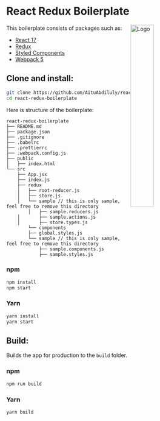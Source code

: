 # React Redux Boilerplate

<img alt="Logo" align="right" src="http://www.clker.com/cliparts/N/0/4/q/4/R/react-redux.svg.hi.png" width="35%" />

This boilerplate consists of packages such as:

- [React 17](https://reactjs.org/)
- [Redux](https://redux.js.org/)
- [Styled Components](https://styled-components.com/)
- [Webpack 5](https://webpack.js.org/)

## Clone and install:

```sh
git clone https://github.com/AituAbdiluly/react-redux-boilerplate.git
cd react-redux-boilerplate
```

Here is structure of the boilerplate:

```
react-redux-boilerplate
├── README.md
├── package.json
├── .gitignore
├── .babelrc
├── .prettierrc
├── .webpack.config.js
├── public
│   ├── index.html
└── src
    ├── App.jsx
    ├── index.js
    ├── redux
	│   ├── root-reducer.js
	│   ├── store.js
	│   └── sample // this is only sample, feel free to remove this directory
        │	├── sample.reducers.js
	│   	├── sample.actions.js
	│   	├── store.types.js
    	└── components
	    ├── global.styles.js
	    └── sample // this is only sample, feel free to remove this directory
		    ├── sample.components.js
		    ├── sample.styles.js
```

### npm

```sh
npm install
npm start
```

### Yarn

```sh
yarn install
yarn start
```

## Build:

Builds the app for production to the `build` folder.

### npm

```sh
npm run build
```

### Yarn

```sh
yarn build
```
